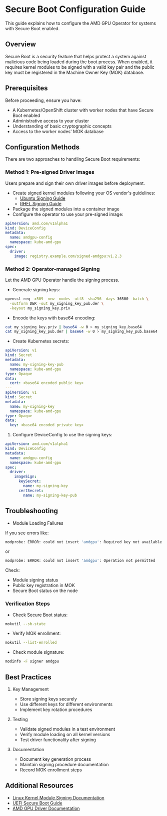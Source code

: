 # Secure Boot Configuration Guide

This guide explains how to configure the AMD GPU Operator for systems with Secure Boot enabled.

## Overview

Secure Boot is a security feature that helps protect a system against malicious code being loaded during the boot process. When enabled, it requires kernel modules to be signed with a valid key pair and the public key must be registered in the Machine Owner Key (MOK) database.

## Prerequisites

Before proceeding, ensure you have:

- A Kubernetes/OpenShift cluster with worker nodes that have Secure Boot enabled
- Administrative access to your cluster
- Understanding of basic cryptographic concepts
- Access to the worker nodes' MOK database

## Configuration Methods

There are two approaches to handling Secure Boot requirements:

### Method 1: Pre-signed Driver Images

Users prepare and sign their own driver images before deployment.

- Create signed kernel modules following your OS vendor's guidelines:
  - [Ubuntu Signing Guide](https://ubuntu.com/blog/how-to-sign-things-for-secure-boot)
  - [RHEL Signing Guide](https://docs.redhat.com/en/documentation/red_hat_enterprise_linux/9/html/managing_monitoring_and_updating_the_kernel/signing-a-kernel-and-modules-for-secure-boot_managing-monitoring-and-updating-the-kernel)
- Package the signed modules into a container image
- Configure the operator to use your pre-signed image:

```yaml
apiVersion: amd.com/v1alpha1
kind: DeviceConfig
metadata:
  name: amdgpu-config
  namespace: kube-amd-gpu
spec:
  driver:
    image: registry.example.com/signed-amdgpu:v1.2.3
```

### Method 2: Operator-managed Signing

Let the AMD GPU Operator handle the signing process.

- Generate signing keys:

```bash
openssl req -x509 -new -nodes -utf8 -sha256 -days 36500 -batch \
  -outform DER -out my_signing_key_pub.der \
  -keyout my_signing_key.priv
```

- Encode the keys with base64 encoding:

```bash
cat my_signing_key.priv | base64 -w 0 > my_signing_key.base64
cat my_signing_key_pub.der | base64 -w 0 > my_signing_key_pub.base64
```

- Create Kubernetes secrets:

```yaml
apiVersion: v1
kind: Secret
metadata:
  name: my-signing-key-pub
  namespace: kube-amd-gpu
type: Opaque
data:
  cert: <base64 encoded public key>
---
apiVersion: v1
kind: Secret
metadata:
  name: my-signing-key
  namespace: kube-amd-gpu
type: Opaque
data:
  key: <base64 encoded private key>
```

1. Configure DeviceConfig to use the signing keys:

```yaml
apiVersion: amd.com/v1alpha1
kind: DeviceConfig
metadata:
  name: amdgpu-config
  namespace: kube-amd-gpu
spec:
  driver:
    imageSign:
      keySecret:
        name: my-signing-key
      certSecret:
        name: my-signing-key-pub
```

## Troubleshooting

- Module Loading Failures

If you see errors like:

```bash
modprobe: ERROR: could not insert 'amdgpu': Required key not available
```

or

```bash
modprobe: ERROR: could not insert 'amdgpu': Operation not permitted
```

Check:

- Module signing status
- Public key registration in MOK
- Secure Boot status on the node

### Verification Steps

- Check Secure Boot status:

```bash
mokutil --sb-state
```

- Verify MOK enrollment:

```bash
mokutil --list-enrolled
```

- Check module signature:

```bash
modinfo -F signer amdgpu
```

## Best Practices

1. Key Management
   - Store signing keys securely
   - Use different keys for different environments
   - Implement key rotation procedures

2. Testing
   - Validate signed modules in a test environment
   - Verify module loading on all kernel versions
   - Test driver functionality after signing

3. Documentation
   - Document key generation process
   - Maintain signing procedure documentation
   - Record MOK enrollment steps

## Additional Resources

- [Linux Kernel Module Signing Documentation](https://www.kernel.org/doc/html/latest/admin-guide/module-signing.html)
- [UEFI Secure Boot Guide](https://wiki.debian.org/SecureBoot)
- [AMD GPU Driver Documentation](https://rocm.docs.amd.com/)
